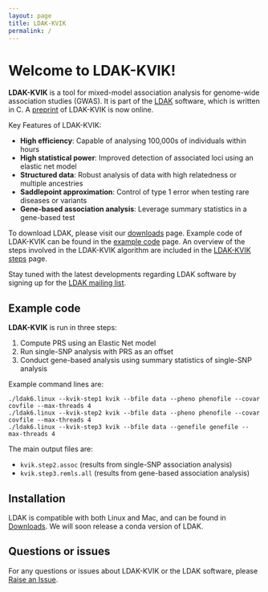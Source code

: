 ```yaml
---
layout: page
title: LDAK-KVIK
permalink: /
---
```


# Welcome to LDAK-KVIK!

**LDAK-KVIK** is a tool for mixed-model association analysis for genome-wide association studies (GWAS). It is part of the [LDAK](http://www.dougspeed.com) software, which is written in C. A [preprint](https://www.medrxiv.org/content/10.1101/2024.07.25.24311005v1) of LDAK-KVIK is now online.

Key Features of LDAK-KVIK:
 - **High efficiency**: Capable of analysing 100,000s of individuals within hours
 - **High statistical power**: Improved detection of associated loci using an elastic net model
 - **Structured data**: Robust analysis of data with high relatedness or multiple ancestries
 - **Saddlepoint approximation**: Control of type 1 error when testing rare diseases or variants
 - **Gene-based association analysis**: Leverage summary statistics in a gene-based test

To download LDAK, please visit our [downloads](/docs/downloads) page. Example code of LDAK-KVIK can be found in the [example code](/docs/example) page. An overview of the steps involved in the LDAK-KVIK algorithm are included in the [LDAK-KVIK steps](/docs/assoc/singlesnp) page.

Stay tuned with the latest developments regarding LDAK software by signing up for the [LDAK mailing list](https://dougspeed.com/downloads/).

## Example code

**LDAK-KVIK** is run in three steps:

1. Compute PRS using an Elastic Net model
2. Run single-SNP analysis with PRS as an offset
3. Conduct gene-based analysis using summary statistics of single-SNP analysis

Example command lines are:

```
./ldak6.linux --kvik-step1 kvik --bfile data --pheno phenofile --covar covfile --max-threads 4
./ldak6.linux --kvik-step2 kvik --bfile data --pheno phenofile --covar covfile --max-threads 4
./ldak6.linux --kvik-step3 kvik --bfile data --genefile genefile --max-threads 4
```

The main output files are:
 -  `kvik.step2.assoc` (results from single-SNP association analysis)
 -  `kvik.step3.remls.all` (results from gene-based association analysis)

## Installation

LDAK is compatible with both Linux and Mac, and can be found in [Downloads](/docs/downloads). We will soon release a conda version of LDAK.

<!-- 
It is also possible to install the Linux-version of LDAK via [conda](http://anaconda.org/genomedk/ldak5) using the following command:
```
conda install genomedk::ldak5
```
-->
## Questions or issues

For any questions or issues about LDAK-KVIK or the LDAK software, please [Raise an Issue](https://github.com/dougspeed/LDAK/issues).
